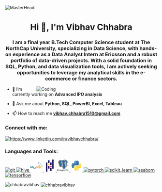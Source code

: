 <img src="https://www.freecodecamp.org/news/content/images/2024/01/data-analyst-article.png" alt="MasterHead" style="width: 100%; height: 200px;">



<h1 align="center">Hi 👋, I'm Vibhav Chhabra</h1>
<h3 align="center">I am a final year B.Tech Computer Science student at The NorthCap University, specializing in Data Science, with hands-on experience as a Data Analyst Intern at Ericsson and a robust portfolio of data-driven projects. With a solid foundation in SQL, Python, and data visualization tools, I am actively seeking opportunities to leverage my analytical skills in the e-commerce or finance sectors.</h3>
<img align="right" alt="Coding" width="400" src="https://www.google.com/imgres?q=coder%20gif&imgurl=https%3A%2F%2Fcamo.githubusercontent.com%2F7de37139d0b4c1ce40865e799b446c0e963a3dd8fb68d239707237c40604fa3d%2F68747470733a2f2f63646e2e6472696262626c652e636f6d2f75736572732f3733303730332f73637265656e73686f74732f363538313234332f6176656e746f2e676966&imgrefurl=https%3A%2F%2Fgithub.com%2Frudrabarad%2FGifs&docid=CJdgcKdcN0j58M&tbnid=uYYa30tHbsaH2M&vet=12ahUKEwjR-Zu5746HAxWxj68BHZmBBZQQM3oECGMQAA..i&w=800&h=600&hcb=2&ved=2ahUKEwjR-Zu5746HAxWxj68BHZmBBZQQM3oECGMQAA">

- 🔭 I’m currently working on **Advanced IPO analysis**

- 💬 Ask me about **Python, SQL, PowerBI, Excel, Tableau**

- 📫 How to reach me **vibhav.chhabra1510@gmail.com**

<h3 align="left">Connect with me:</h3>
<p align="left">
<a href="https://linkedin.com/in/https://www.linkedin.com/in/vibhavchhabra/" target="blank"><img align="center" src="https://raw.githubusercontent.com/rahuldkjain/github-profile-readme-generator/master/src/images/icons/Social/linked-in-alt.svg" alt="https://www.linkedin.com/in/vibhavchhabra/" height="30" width="40" /></a>
</p>

<h3 align="left">Languages and Tools:</h3>
<p align="left"> <a href="https://git-scm.com/" target="_blank" rel="noreferrer"> <img src="https://www.vectorlogo.zone/logos/git-scm/git-scm-icon.svg" alt="git" width="40" height="40"/> </a> <a href="https://hive.apache.org/" target="_blank" rel="noreferrer"> <img src="https://www.vectorlogo.zone/logos/apache_hive/apache_hive-icon.svg" alt="hive" width="40" height="40"/> </a> <a href="https://www.mysql.com/" target="_blank" rel="noreferrer"> <img src="https://raw.githubusercontent.com/devicons/devicon/master/icons/mysql/mysql-original-wordmark.svg" alt="mysql" width="40" height="40"/> </a> <a href="https://pandas.pydata.org/" target="_blank" rel="noreferrer"> <img src="https://raw.githubusercontent.com/devicons/devicon/2ae2a900d2f041da66e950e4d48052658d850630/icons/pandas/pandas-original.svg" alt="pandas" width="40" height="40"/> </a> <a href="https://www.postgresql.org" target="_blank" rel="noreferrer"> <img src="https://raw.githubusercontent.com/devicons/devicon/master/icons/postgresql/postgresql-original-wordmark.svg" alt="postgresql" width="40" height="40"/> </a> <a href="https://www.python.org" target="_blank" rel="noreferrer"> <img src="https://raw.githubusercontent.com/devicons/devicon/master/icons/python/python-original.svg" alt="python" width="40" height="40"/> </a> <a href="https://pytorch.org/" target="_blank" rel="noreferrer"> <img src="https://www.vectorlogo.zone/logos/pytorch/pytorch-icon.svg" alt="pytorch" width="40" height="40"/> </a> <a href="https://scikit-learn.org/" target="_blank" rel="noreferrer"> <img src="https://upload.wikimedia.org/wikipedia/commons/0/05/Scikit_learn_logo_small.svg" alt="scikit_learn" width="40" height="40"/> </a> <a href="https://seaborn.pydata.org/" target="_blank" rel="noreferrer"> <img src="https://seaborn.pydata.org/_images/logo-mark-lightbg.svg" alt="seaborn" width="40" height="40"/> </a> <a href="https://www.tensorflow.org" target="_blank" rel="noreferrer"> <img src="https://www.vectorlogo.zone/logos/tensorflow/tensorflow-icon.svg" alt="tensorflow" width="40" height="40"/> </a> </p>

<p><img align="left" src="https://github-readme-stats.vercel.app/api/top-langs?username=chhabravibhav&show_icons=true&locale=en&layout=compact" alt="chhabravibhav" /></p>

<p>&nbsp;<img align="center" src="https://github-readme-stats.vercel.app/api?username=chhabravibhav&show_icons=true&locale=en" alt="chhabravibhav" /></p>
